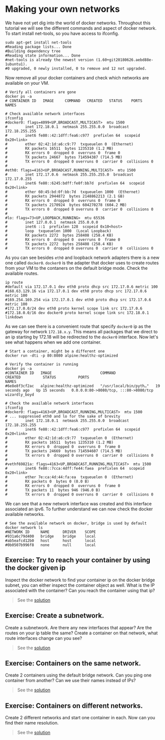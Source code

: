 # Making your own networks

We have not yet dig into the world of docker networks. Throughout this tutorial we will see the different
commands and aspect of docker network. To start install net-tools, so you have access to ifconfig.

```shell
sudo apt-get install net-tools
#Reading package lists... Done
#Building dependency tree       
#Reading state information... Done
#net-tools is already the newest version (1.60+git20180626.aebd88e-1ubuntu1).
#0 upgraded, 0 newly installed, 0 to remove and 12 not upgraded.
```

Now remove all your docker containers and check which networks are available on your VM.

```shell
# Verify all containers are gone
docker ps -a
# CONTAINER ID   IMAGE     COMMAND   CREATED   STATUS    PORTS     NAMES

# Check available network interfaces
ifconfig
#docker0: flags=4099<UP,BROADCAST,MULTICAST>  mtu 1500
#        inet 172.18.0.1  netmask 255.255.0.0  broadcast 172.18.255.255
#        inet6 fe80::42:1dff:fea6:c977  prefixlen 64  scopeid 0x20<link>
#        ether 02:42:1d:a6:c9:77  txqueuelen 0  (Ethernet)
#        RX packets 16511  bytes 1235310 (1.2 MB)
#        RX errors 0  dropped 0  overruns 0  frame 0
#        TX packets 24667  bytes 714594387 (714.5 MB)
#        TX errors 0  dropped 0 overruns 0  carrier 0  collisions 0
#
#eth0: flags=4163<UP,BROADCAST,RUNNING,MULTICAST>  mtu 1500
#        inet 172.17.0.6  netmask 255.255.255.0  broadcast 172.17.0.255
#        inet6 fe80::6245:bdff:fe0f:bb7d  prefixlen 64  scopeid 0x20<link>
#        ether 60:45:bd:0f:bb:7d  txqueuelen 1000  (Ethernet)
#        RX packets 2944872  bytes 2148862213 (2.1 GB)
#        RX errors 0  dropped 0  overruns 0  frame 0
#        TX packets 2170924  bytes 604270278 (604.2 MB)
#        TX errors 0  dropped 0 overruns 0  carrier 0  collisions 0
#
#lo: flags=73<UP,LOOPBACK,RUNNING>  mtu 65536
#        inet 127.0.0.1  netmask 255.0.0.0
#        inet6 ::1  prefixlen 128  scopeid 0x10<host>
#        loop  txqueuelen 1000  (Local Loopback)
#        RX packets 2272  bytes 258408 (258.4 KB)
#        RX errors 0  dropped 0  overruns 0  frame 0
#        TX packets 2272  bytes 258408 (258.4 KB)
#        TX errors 0  dropped 0 overruns 0  carrier 0  collisions 0
```

As you can see besides `eth0` and loopback network adapters there is a new one called `docker0`. `docker0` is the
adapter that docker uses to create routes from your VM to the contaners on the default bridge mode. 
Check the available routes.

```shell
ip route
#default via 172.17.0.1 dev eth0 proto dhcp src 172.17.0.6 metric 100 
#168.63.129.16 via 172.17.0.1 dev eth0 proto dhcp src 172.17.0.6 metric 100 
#169.254.169.254 via 172.17.0.1 dev eth0 proto dhcp src 172.17.0.6 metric 100 
#172.17.0.0/24 dev eth0 proto kernel scope link src 172.17.0.6 
#172.18.0.0/16 dev docker0 proto kernel scope link src 172.18.0.1 linkdown 
```


As we can see there is a convenient route that specify `docker0` ip as the gateway for network `172.18.x.y`.
This means all packages that we direct to an ip starting by 172.18 will be redirected to the `docker0` interface.
Now let's see what happens when we add one container.

```shell
# Start a container, might be a different one
docker run -dti -p 80:8080 alpine:healthz-optimized

# Verify the container is running
docker ps -a
#CONTAINER ID   IMAGE                      COMMAND                  CREATED          STATUS          PORTS                                   NAMES
#6e8e8f3cf2ac   alpine:healthz-optimized   "/usr/local/bin/pyth…"   19 seconds ago   Up 15 seconds   0.0.0.0:80->8080/tcp, :::80->8080/tcp   wizardly_boyd

# Check the available network interfaces
ifconfig
#docker0: flags=4163<UP,BROADCAST,RUNNING,MULTICAST>  mtu 1500
# ... suppressed eth0 and lo for the sake of brevity
#        inet 172.18.0.1  netmask 255.255.0.0  broadcast 172.18.255.255
#        inet6 fe80::42:1dff:fea6:c977  prefixlen 64  scopeid 0x20<link>
#        ether 02:42:1d:a6:c9:77  txqueuelen 0  (Ethernet)
#        RX packets 16511  bytes 1235310 (1.2 MB)
#        RX errors 0  dropped 0  overruns 0  frame 0
#        TX packets 24669  bytes 714594607 (714.5 MB)
#        TX errors 0  dropped 0 overruns 0  carrier 0  collisions 0
#
#vethf69821a: flags=4163<UP,BROADCAST,RUNNING,MULTICAST>  mtu 1500
#        inet6 fe80::7cca:4dff:fe44:faea  prefixlen 64  scopeid 0x20<link>
#        ether 7e:ca:4d:44:fa:ea  txqueuelen 0  (Ethernet)
#        RX packets 0  bytes 0 (0.0 B)
#        RX errors 0  dropped 0  overruns 0  frame 0
#        TX packets 11  bytes 946 (946.0 B)
#        TX errors 0  dropped 0 overruns 0  carrier 0  collisions 0
```

We can see that a new network interface was created and this interface associated an ipv6. To further understand
we can now check the docker available networks.

```shell
# See the available network on docker, bridge is used by default
docker network ls
#NETWORK ID     NAME      DRIVER    SCOPE
#931a6c79d400   bridge    bridge    local
#ab5eafcd12b0   host      host      local
#0b0507b996f8   none      null      local
```

## **Exercise**: Try to reach your container by using the docker given ip

Inspect the docker network to find your container ip on the docker bridge subnet, you can either inspect 
the container object as well. 
What is the IP associated with the container? Can you reach the container using that ip?

> See the [solution](./answer/06-01-bridge.md)

## **Exercise**: Create a subnetwork.

Create a subnetwork. Are there any new interfaces that appear? Are the routes on your ip table the same?
Create a container on that network, what route interfaces change can you see?

> See the [solution](./answer/06-02-single_adapter.md)

## **Exercise**: Containers on the same network.

Create 2 containers using the default bridge network. Can you ping one container from another?
Can we use their names instead of IPs?

> See the [solution](answer/06-03-multi_adapter.md)

## **Exercise**: Containers on different networks.

Create 2 different networks and start one container in each. Now can you 
find their name resolution.

> See the [solution](./answer/06-03-different_networks.md)
